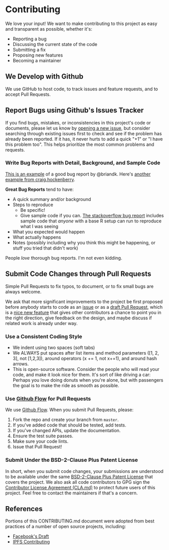 # Contributing

We love your input! We want to make contributing to this project as easy and transparent as possible, whether it's:

- Reporting a bug
- Discussing the current state of the code
- Submitting a fix
- Proposing new features
- Becoming a maintainer

## We Develop with Github
We use GitHub to host code, to track issues and feature requests, and to accept Pull Requests.

## Report Bugs using Github's Issues Tracker

If you find bugs, mistakes, or inconsistencies in this project's code or documents, please let us know by [opening a new issue](./issues), but consider searching through existing issues first to check and see if the problem has already been reported. If it has, it never hurts to add a quick "+1" or "I have this problem too". This helps prioritize the most common problems and requests.

### Write Bug Reports with Detail, Background, and Sample Code

[This is an example](http://stackoverflow.com/q/12488905/180626) of a good bug report by @briandk. Here's [another example from craig.hockenberry](http://www.openradar.me/11905408).

**Great Bug Reports** tend to have:

- A quick summary and/or background
- Steps to reproduce
  - Be specific!
  - Give sample code if you can. [The stackoverflow bug report](http://stackoverflow.com/q/12488905/180626) includes sample code that *anyone* with a base R setup can run to reproduce what I was seeing
- What you expected would happen
- What actually happens
- Notes (possibly including why you think this might be happening, or stuff you tried that didn't work)

People *love* thorough bug reports. I'm not even kidding.

## Submit Code Changes through Pull Requests

Simple Pull Requests to fix typos, to document, or to fix small bugs are always welcome.

We ask that more significant improvements to the project be first proposed before anybody starts to code as an [issue](./issues) or as a [draft Pull Request](./pulls), which is a [nice new feature](https://github.blog/2019-02-14-introducing-draft-pull-requests/) that gives other contributors a chance to point you in the right direction, give feedback on the design, and maybe discuss if related work is already under way.

### Use a Consistent Coding Style

* We indent using two spaces (soft tabs)
* We ALWAYS put spaces after list items and method parameters ([1, 2, 3], not [1,2,3]), around operators (x += 1, not x+=1), and around hash arrows.
* This is open-source software. Consider the people who will read your code, and make it look nice for them. It's sort of like driving a car: Perhaps you love doing donuts when you're alone, but with passengers the goal is to make the ride as smooth as possible.

### Use [Github Flow](https://guides.github.com/introduction/flow/index.html) for Pull Requests

We use [Github Flow](https://guides.github.com/introduction/flow/index.html). When you submit Pull Requests, please:

1. Fork the repo and create your branch from `master`.
2. If you've added code that should be tested, add tests.
3. If you've changed APIs, update the documentation.
4. Ensure the test suite passes.
5. Make sure your code lints.
6. Issue that Pull Request!

### Submit Under the BSD-2-Clause Plus Patent License

In short, when you submit code changes, your submissions are understood to be available under the same [BSD-2-Clause Plus Patent License](./LICENSE.md) that covers the project. We also ask all code contributors to GPG sign the [Contributor License Agreement (CLA.md)](./CLA.md) to protect future users of this project. Feel free to contact the maintainers if that's a concern.

## References

Portions of this CONTRIBUTING.md document were adopted from best practices of a number of open source projects, including:
* [Facebook's Draft](https://github.com/facebook/draft-js/blob/a9316a723f9e918afde44dea68b5f9f39b7d9b00/CONTRIBUTING.md)
* [IPFS Contributing](https://github.com/ipfs/community/blob/master/CONTRIBUTING.md)
